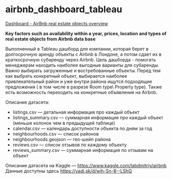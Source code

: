 # airbnb_dashboard_tableau

[Dashboard - AirBnb real estate objects overview](https://public.tableau.com/profile/daria.kandy#!/vizhome/AirBnbproject/Dashboard1)

**Key factors such as availability within a year, prices, location and types of real estate objects from Airbnb data base**

Выполненный в Tableau дашборд для компании, которая берет в долгосрочную аренду объекты с Airbnb в Лондоне, а потом сдает их в краткосрочную субаренду через Airbnb. Цель дашборда - помогать менеджерам находить наиболее выгодные варианты для субаренды. Важно выбирать загруженные и востребованные объекты. Перед тем как выбрать конкретный объект, выбирается наиболее привлекательный район и уже внутри района ищутся подходящие предложения ( в том числе в разрезе Room type\ Property type). Также есть возможность переходить на конкретные объявления на Airbnb. 


Описание датасета:
- listings.csv — детальная информация про каждый объект
- listings_summary.csv — суммарная информация про каждый объект (меньше колонок чем в предыдущей таблице)
- calendar.csv — календарь доступности объекта по дням за год
- neighbourhoods.csv — список районов
- neighbourhoods.geojson — гео-шейп района
- reviews.csv — список отзывов по каждому объекту
- reviews_summary.csv — суммарная информация по отзывам на объект

Описание датасета на Kaggle — https://www.kaggle.com/labdmitriy/airbnb 
Данные доступны здесь https://yadi.sk/d/wih-Sn-8--LShQ 
